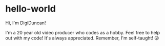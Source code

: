 # hello-world
Hi, I'm DigiDuncan!

I'm a 20 year old video producer who codes as a hobby. Feel free to help out with my code! It's always appreciated. Remember, I'm self-taught! 😛
